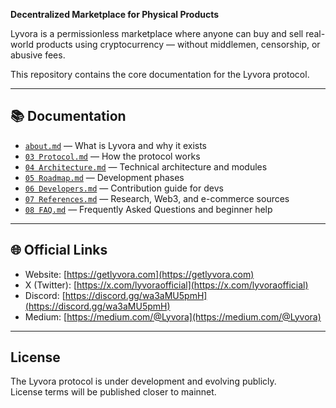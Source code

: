 

**Decentralized Marketplace for Physical Products**

Lyvora is a permissionless marketplace where anyone can buy and sell real-world products using cryptocurrency — without middlemen, censorship, or abusive fees.

This repository contains the core documentation for the Lyvora protocol.

---

## 📚 Documentation

- [`about.md`](about.md) — What is Lyvora and why it exists  
- [`03 Protocol.md`](03%20Protocol.md) — How the protocol works  
- [`04 Architecture.md`](04%20Architecture.md) — Technical architecture and modules  
- [`05 Roadmap.md`](05%20Roadmap.md) — Development phases  
- [`06 Developers.md`](06%20Developers.md) — Contribution guide for devs  
- [`07 References.md`](07%20References.md) — Research, Web3, and e-commerce sources  
- [`08 FAQ.md`](08%20FAQ.md) — Frequently Asked Questions and beginner help

---

## 🌐 Official Links

- Website: [https://getlyvora.com](https://getlyvora.com)  
- X (Twitter): [https://x.com/lyvoraofficial](https://x.com/lyvoraofficial)  
- Discord: [https://discord.gg/wa3aMU5pmH](https://discord.gg/wa3aMU5pmH)  
- Medium: [https://medium.com/@Lyvora](https://medium.com/@Lyvora)

---

## License

The Lyvora protocol is under development and evolving publicly.  
License terms will be published closer to mainnet.





